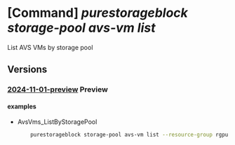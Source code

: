 # [Command] _purestorageblock storage-pool avs-vm list_

List AVS VMs by storage pool

## Versions

### [2024-11-01-preview](/Resources/mgmt-plane/L3N1YnNjcmlwdGlvbnMve30vcmVzb3VyY2Vncm91cHMve30vcHJvdmlkZXJzL3B1cmVzdG9yYWdlLmJsb2NrL3N0b3JhZ2Vwb29scy97fS9hdnN2bXM=/2024-11-01-preview.xml) **Preview**

<!-- mgmt-plane /subscriptions/{}/resourcegroups/{}/providers/purestorage.block/storagepools/{}/avsvms 2024-11-01-preview -->

#### examples

- AvsVms_ListByStoragePool
    ```bash
        purestorageblock storage-pool avs-vm list --resource-group rgpurestorage --storage-pool-name storagePoolname
    ```
